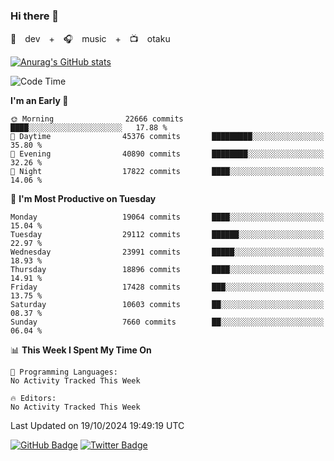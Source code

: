 ### Hi there 👋

🚀　dev　+　🎧　music　+　📺　otaku


[![Anurag's GitHub stats](https://github-readme-stats.vercel.app/api?username=koheitasaka&count_private=true&show_icons=true&theme=monokai)](https://github.com/koheitasaka/github-readme-stats)

<!--START_SECTION:waka-->
![Code Time](http://img.shields.io/badge/Code%20Time-1%2C161%20hrs%2023%20mins-blue)

**I'm an Early 🐤** 

```text
🌞 Morning                22666 commits       ████░░░░░░░░░░░░░░░░░░░░░   17.88 % 
🌆 Daytime                45376 commits       █████████░░░░░░░░░░░░░░░░   35.80 % 
🌃 Evening                40890 commits       ████████░░░░░░░░░░░░░░░░░   32.26 % 
🌙 Night                  17822 commits       ████░░░░░░░░░░░░░░░░░░░░░   14.06 % 
```
📅 **I'm Most Productive on Tuesday** 

```text
Monday                   19064 commits       ████░░░░░░░░░░░░░░░░░░░░░   15.04 % 
Tuesday                  29112 commits       ██████░░░░░░░░░░░░░░░░░░░   22.97 % 
Wednesday                23991 commits       █████░░░░░░░░░░░░░░░░░░░░   18.93 % 
Thursday                 18896 commits       ████░░░░░░░░░░░░░░░░░░░░░   14.91 % 
Friday                   17428 commits       ███░░░░░░░░░░░░░░░░░░░░░░   13.75 % 
Saturday                 10603 commits       ██░░░░░░░░░░░░░░░░░░░░░░░   08.37 % 
Sunday                   7660 commits        ██░░░░░░░░░░░░░░░░░░░░░░░   06.04 % 
```


📊 **This Week I Spent My Time On** 

```text
💬 Programming Languages: 
No Activity Tracked This Week

🔥 Editors: 
No Activity Tracked This Week
```


 Last Updated on 19/10/2024 19:49:19 UTC
<!--END_SECTION:waka-->

[![GitHub Badge](https://img.shields.io/badge/GitHub-100000?style=for-the-badge&logo=github&logoColor=white)](https://github.com/koheitasaka)
[![Twitter Badge](https://img.shields.io/badge/Twitter-1DA1F2?style=for-the-badge&logo=twitter&logoColor=white)](https://twitter.com/sleep_asleep_)
